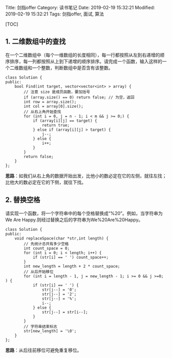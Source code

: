 Title: 剑指offer
Category: 读书笔记
Date: 2019-02-19 15:32:21
Modified: 2019-02-19 15:32:21
Tags: 剑指offer, 面试, 算法

[TOC]

## 1. 二维数组中的查找

在一个二维数组中（每个一维数组的长度相同），每一行都按照从左到右递增的顺序排序，每一列都按照从上到下递增的顺序排序。请完成一个函数，输入这样的一个二维数组和一个整数，判断数组中是否含有该整数。

```
class Solution {
public:
    bool Find(int target, vector<vector<int> > array) {
        // 注意 size 是成员函数，要加括号
        if (array.size() == 0) return false; // 为空，返回
        int row = array.size();
        int col = array[0].size();
        // 从右上角开始查找
        for (int i = 0, j = n - 1; i < m && j >= 0;) {
            if (array[i][j] == target) {
                return true;
            } else if (array[i][j] > target) {
                j--;
            } else {
                i++;
            }
        }
        return false;
    }
};
```

**思路**：如我们从右上角的数据开始出发，比他小的数必定在它的左侧，就往左找；比他大的数必定在它的下侧，就往下找。

## 2. 替换空格

请实现一个函数，将一个字符串中的每个空格替换成“%20”。例如，当字符串为We Are Happy.则经过替换之后的字符串为We%20Are%20Happy。

```
class Solution {
public:
	void replaceSpace(char *str,int length) {
        // 先统计总共有多少空格
        int count_space = 0;
        for (int i = 0; i < length; i++) {
            if (str[i] == ' ') count_space++;
        }
        int new_length = length + 2 * count_space;
        // 从后开始移位
        for (int i = length - 1, j = new_length - 1; i >= 0 && j >=0; ) {
            if (str[i] == ' ') {
                str[j--] = '0';
                str[j--] = '2';
                str[j--] = '%';
                i--;
            } else {
                str[j--] = str[i--];
            }
        }
        // 字符串结束标志
        str[new_length] = '\0';
	}
};
```

**思路**：从后往前移位可避免重复移位。
